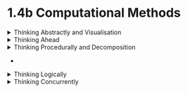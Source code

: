 # 1.4b Computational Methods

<details>

<summary>Thinking Abstractly and Visualisation</summary>

Thinking abstractly is important because it removes unnecessary details from problems, making code more streamlined. This can also make the program run better and make code easier to edit. I can accomplish this by

* Making the stage a single entity and sending all functions that interact with it directly to that entity
* Making all moves run through the same function with different parameters for stun and damage
* Making each sprite a single file
* Making the AI's inputs go through the same function as the player's inputs would have done
* Keeping the background simple with a single colour that it doesn't share with any stage or player assets
* Using simple platformer mechanics for jumping and moving
* Adding a menu where the player can see the controls and change the characters

</details>

<details>

<summary>Thinking Ahead</summary>

This allows me to consider the potential inputs and outputs to understand the interactions in the game. It allows me to know where to go from the starting steps to developing into a full game. To do this effectively I can start by implementing things that will stay constant throughout the development, like the stage and controls, and adapt the rest to it.

* I can make one function for moves that will allow for all conditions a move can have (stun, throws etc)
* I can make all the controls in a separate function for player input so I can add an AI later
* I can start by making all the .cpp and .h files to see what I have to make
* I can start with test sprites to see how actual sprites will eventually interact with the game

</details>

<details>

<summary>Thinking Procedurally and Decomposition</summary>

This is the process of breaking down code into sub functions to make it easier to understand and edit, as well as allowing me to use the sub functions multiple times. This allows me to find errors more easily and easily change functions. I plan to break my code up by doing thing like&#x20;

* Using the same function for damage
* Breaking up players into a function that passes in inputs
* Having separate functions for the character select, starting the game and playing the game
* Separating update model and draw model
* Having a separate function for being in the air or on the ground

</details>

*

<details>

<summary>Thinking Logically</summary>

Where decisions need to be made about what conditions affect the outcome.

</details>

<details>

<summary>Thinking Concurrently</summary>

Which parts of a problem can be solved at the same time?

</details>
